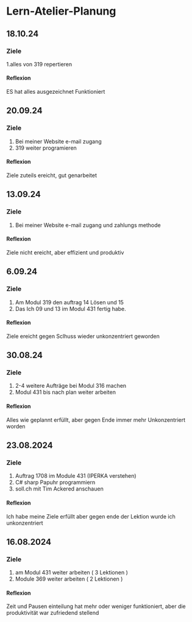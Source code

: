 # Lern-Atelier-Planung
## 18.10.24
### Ziele
1.alles von 319 repertieren

#### Reflexion
ES hat alles ausgezeichnet Funktioniert
## 20.09.24                                                                                                                         
### Ziele
1. Bei meiner Website e-mail zugang
2. 319 weiter programieren

#### Reflexion
Ziele zuteils ereicht, gut genarbeitet
## 13.09.24                                                                                                                         
### Ziele
1. Bei meiner Website e-mail zugang und zahlungs methode

#### Reflexion
Ziele nicht ereicht, aber effizient und produktiv
## 6.09.24                                                                                                                         
### Ziele
1. Am Modul 319 den auftrag 14 Lösen und 15
2. Das Ich 09 und 13 im Modul 431 fertig habe.

#### Reflexion
Ziele ereicht gegen Sclhuss wieder unkonzentriert geworden
## 30.08.24                                                                                                                         
### Ziele
1. 2-4 weitere Aufträge bei Modul 316 machen
2. Modul 431 bis nach plan weiter arbeiten

#### Reflexion
Alles wie geplannt erfüllt, aber gegen Ende immer mehr Unkonzentriert worden

## 23.08.2024
### Ziele
1. Auftrag 1708 im Module 431 (IPERKA verstehen)
2. C# sharp Papuhr programmiern
3. soll.ch mit Tim Ackered anschauen

#### Reflexion
Ich habe meine Ziele erfüllt aber gegen ende der Lektion wurde ich unkonzentriert


## 16.08.2024
### Ziele
1. am Modul 431 weiter arbeiten ( 3 Lektionen )
2. Module 369 weiter arbeiten ( 2 Lektionen )

#### Reflexion
Zeit und Pausen einteilung hat mehr oder weniger funktioniert,
aber die produktivität war zufriedend stellend
